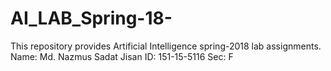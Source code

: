 # AI_LAB_Spring-18-
This repository provides Artificial Intelligence spring-2018 lab assignments.
Name: Md. Nazmus Sadat Jisan
ID: 151-15-5116
Sec: F
